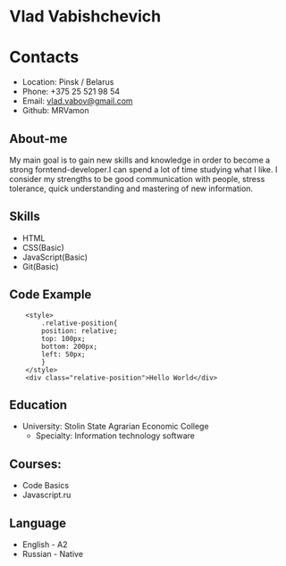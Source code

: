 # Vlad Vabishchevich

# Contacts
* Location: Pinsk / Belarus
* Phone: +375 25 521 98 54
* Email: vlad.vabov@gmail.com
* Github: MRVamon

## About-me
My main goal is to gain new skills and knowledge in order to become a strong forntend-developer.I can spend a lot of time studying what I like. I consider my strengths to be good communication with people, stress tolerance, quick understanding and mastering of new information.

## Skills
* HTML
* CSS(Basic)
* JavaScript(Basic)
* Git(Basic)

## Code Example
```
    <style>
        .relative-position{
        position: relative;
        top: 100px;
        bottom: 200px;
        left: 50px;
        }
    </style>
    <div class="relative-position">Hello World</div>
```
## Education
* University: Stolin State Agrarian Economic College
    * Specialty: Information technology software
## Courses:
* Code Basics
* Javascript.ru
## Language
* English - A2
* Russian - Native